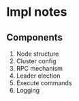 # Impl notes

## Components

1. Node structure
2. Cluster config
3. RPC mechanism
4. Leader election
5. Execute commands
6. Logging
